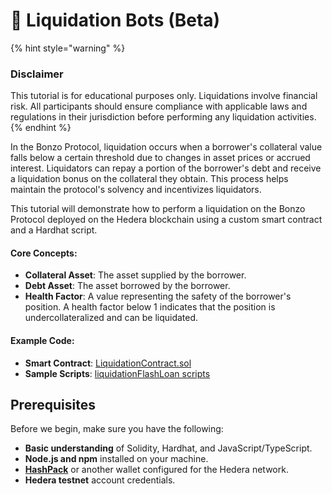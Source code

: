 # 💸 Liquidation Bots (Beta)

{% hint style="warning" %}
### Disclaimer

This tutorial is for educational purposes only. Liquidations involve financial risk. All participants should ensure compliance with applicable laws and regulations in their jurisdiction before performing any liquidation activities.
{% endhint %}

In the Bonzo Protocol, liquidation occurs when a borrower's collateral value falls below a certain threshold due to changes in asset prices or accrued interest. Liquidators can repay a portion of the borrower's debt and receive a liquidation bonus on the collateral they obtain. This process helps maintain the protocol's solvency and incentivizes liquidators.&#x20;

This tutorial will demonstrate how to perform a liquidation on the Bonzo Protocol deployed on the Hedera blockchain using a custom smart contract and a Hardhat script.

#### **Core Concepts:**

* **Collateral Asset**: The asset supplied by the borrower.
* **Debt Asset**: The asset borrowed by the borrower.
* **Health Factor**: A value representing the safety of the borrower's position. A health factor below 1 indicates that the position is undercollateralized and can be liquidated.

#### **Example Code:**

* **Smart Contract**: [LiquidationContract.sol](https://github.com/Bonzo-Labs/bonzo-finance-contracts/blob/main/contracts/examples/LiquidationContract.sol)
* **Sample Scripts**: [liquidationFlashLoan scripts](https://github.com/Bonzo-Labs/bonzo-finance-contracts/tree/main/scripts/liquidationFlashLoan)

## Prerequisites

Before we begin, make sure you have the following:

* **Basic understanding** of Solidity, Hardhat, and JavaScript/TypeScript.
* **Node.js and npm** installed on your machine.
* [**HashPack**](https://hashpack.app) or another wallet configured for the Hedera network.
* **Hedera testnet** account credentials.
